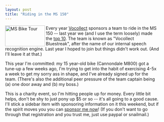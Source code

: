 ```yaml
---
layout: post
title: "Riding in the MS 150"
---
```




<a href="http://www.nationalmssociety.org/pax/event/event_detail.asp?e=6437"><img src="http://www.cwinters.com/images/blog/ms_bike_logo.gif"   width="130" height="68" alt="MS Bike Tour" border="0" align="left" /></a>
<p>Every year <a href="http://www.vocollect.com/">Vocollect</a> sponsors a team to ride in the MS 150 -- last year we (and I use the term loosely) made the <a href="http://www.nationalmssociety.org/pax/event/event_page.asp?p=5932&e=6437">top 10</a>. The team is known as "Vocollect Bluestreak", after the name of our internal speech recognition engine. Last year I hoped to join but things didn't work out. (And I'll leave it at that.)</p>

<p>This year I'm committed: my 15 year-old bike (Cannondale M800) got a tune-up a few weeks ago, I'm trying to get into the habit of exercising 4-5x a week to get my sorry ass in shape, and I've already signed up for the team. (There's also the additional peer pressure of the team captain being (a) one door away and (b) my boss.)</p>

<p>This is a charity event, so I'm hitting people up for money. Every little bit helps, don't be shy to just pony up $5 or so -- it's all going to a good cause. I'll stick a sidebar item with sponsoring information on it this weekend, but if the spirit moves you you can
<a href="https://www.nationalmssociety.org/PAX/home/account_1.asp?m=e&pa=54142900&pd=PAX0EMS120060610PGH&pt=PAXBBLUF01">sponsor me now</a>! (If you don't want to go through that registration and you trust me, just use paypal or snailmail.)</p>


